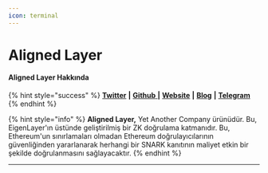 ```yaml
---
icon: terminal
---
```


# Aligned Layer

#### **Aligned Layer Hakkında**

{% hint style="success" %}
[**Twitter**](https://twitter.com/alignedlayer) **|** [**Github** ](https://github.com/yetanotherco/aligned_layer)**|** [**Website**](https://alignedlayer.com/) **|** [**Blog**](https://blog.yetanothercompany.xyz/aligned-layer/) **|** [**Telegram**](https://t.me/aligned_layer)
{% endhint %}

{% hint style="info" %}
**Aligned Layer,** Yet Another Company ürünüdür. Bu, EigenLayer'ın üstünde geliştirilmiş bir ZK doğrulama katmanıdır. Bu, Ethereum'un sınırlamaları olmadan Ethereum doğrulayıcılarının güvenliğinden yararlanarak herhangi bir SNARK kanıtının maliyet etkin bir şekilde doğrulanmasını sağlayacaktır.
{% endhint %}

***
